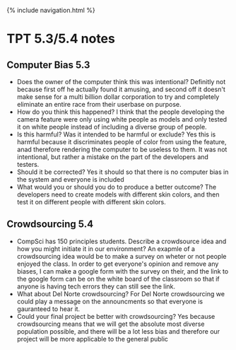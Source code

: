 {% include navigation.html %}

# TPT 5.3/5.4 notes
## Computer Bias 5.3
- Does the owner of the computer think this was intentional?
Definitly not because first off he actually found it amusing, and second off it doesn't make sense for a multi billion dollar corporation to try and completely eliminate an entire race from their userbase on purpose.
- How do you think this happened?
I think that the people developing the camera feature were only using white people as models and only tested it on white people instead of including a diverse group of people.
- Is this harmful? Was it intended to be harmful or exclude?
Yes this is harmful because it discriminates people of color from using the feature, anad therefore rendering the computer to be useless to them. It was not intentional, but rather a mistake on the part of the developers and testers.
- Should it be corrected?
Yes it should so that there is no computer bias in the system and everyone is included
- What would you or should you do to produce a better outcome?
The developers need to create models with different skin colors, and then test it on different people with different skin colors.
## Crowdsourcing 5.4
- CompSci has 150 principles students. Describe a crowdsource idea and how you might initiate it in our environment?
An exapmle of a crowdsourcing idea would be to make a survey on wheter or not people enjoyed the class. In order to get everyone's opinion and remove any biases, I can make a google form with the survey on their, and the link to the google form can be on the white board of the classroom so that if anyone is having tech errors they can still see the link.
- What about Del Norte crowdsourcing? 
For Del Norte crowdsourcing we could play a message on the announcments so that everyone is gauranteed to hear it.
- Could your final project be better with crowdsourcing?
Yes because crowdsourcing means that we will get the absolute most diverse population possible, and there will be a lot less bias and therefore our project will be more applicable to the general public

